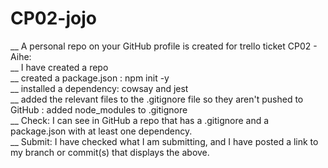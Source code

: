 # CP02-jojo 
__ A personal repo on your GitHub profile is created for trello ticket CP02 - Aihe: <br />
__ I have created a repo <br />
__ created a package.json : npm init -y <br />
__ installed a dependency: cowsay and jest <br />
__ added the relevant files to the .gitignore file so they aren't pushed to GitHub : added node_modules to .gitignore <br />
__ Check: I can see in GitHub a repo that has a .gitignore and a package.json with at least one dependency. <br />
__ Submit: I have checked what I am submitting, and I have posted a link to my branch or commit(s) that displays the above. <br />
